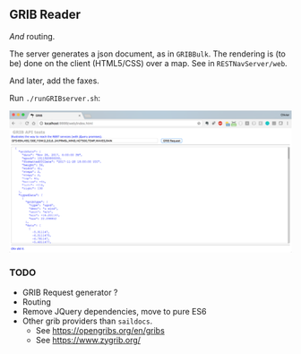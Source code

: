 ## GRIB Reader
_And_ routing.

The server generates a json document, as in `GRIBBulk`.
The rendering is (to be) done on the client (HTML5/CSS) over a map. See in `RESTNavServer/web`.

And later, add the faxes.

Run `./runGRIBserver.sh`:

![Test API](./screenshot.00.png)

### TODO
- GRIB Request generator ?
- Routing
- Remove JQuery dependencies, move to pure ES6
- Other grib providers than `saildocs`. 
  - See <https://opengribs.org/en/gribs> 
  - See <https://www.zygrib.org/>
